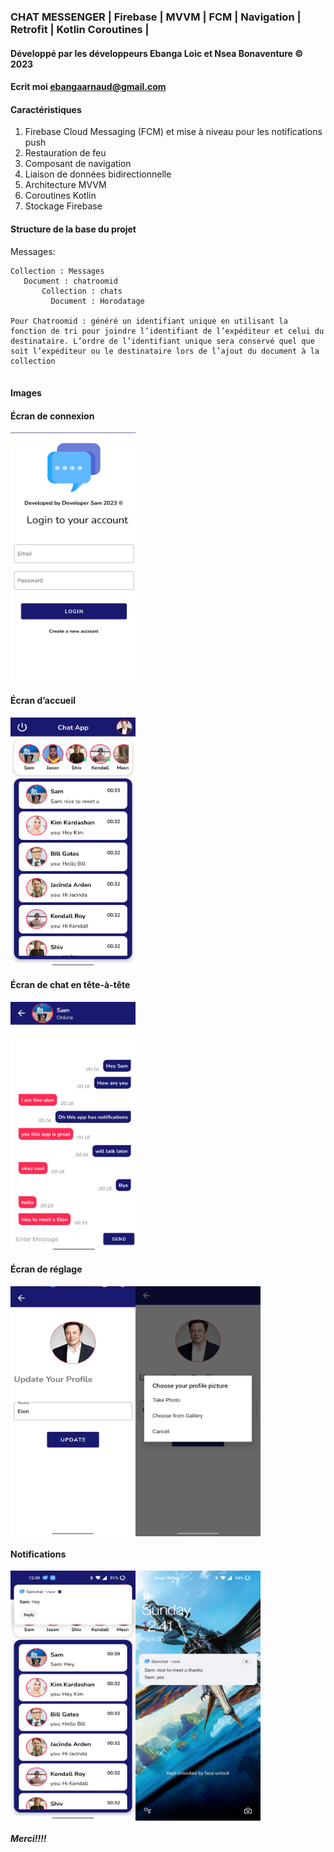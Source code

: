 ###    CHAT MESSENGER | Firebase | MVVM | FCM | Navigation | Retrofit | Kotlin Coroutines | 
####   Développé par les développeurs Ebanga Loic et Nsea Bonaventure © 2023
####   Ecrit moi ebangaarnaud@gmail.com


#### Caractéristiques 
1. Firebase Cloud Messaging (FCM) et mise à niveau pour les notifications push
2. Restauration de feu 
3. Composant de navigation 
4. Liaison de données bidirectionnelle
5. Architecture MVVM 
6. Coroutines Kotlin 
7. Stockage Firebase




#### Structure de la base du projet

Messages:
```
Collection : Messages 
   Document : chatroomid 
       Collection : chats
         Document : Horodatage
         
Pour Chatroomid : généré un identifiant unique en utilisant la fonction de tri pour joindre l’identifiant de l’expéditeur et celui du destinataire. L’ordre de l’identifiant unique sera conservé quel que soit l’expéditeur ou le destinataire lors de l’ajout du document à la collection
       
```




#### Images 

#### Écran de connexion 

<div style="display: flex; flex-direction: row;">
  <img src="images/1.jpg" style="width: 200px; height: 400px;">
</div>


#### Écran d’accueil

<div style="display: flex; flex-direction: row;">
  <img src="images/2.jpg" style="width: 200px; height: 400px;">
</div>


#### Écran de chat en tête-à-tête

<div style="display: flex; flex-direction: row;">
  <img src="images/3.jpg" style="width: 200px; height: 400px;">
</div>


#### Écran de réglage

<div style="display: flex; flex-direction: row;">
  <img src="images/6.jpg" style="width: 200px; height: 400px;">
  <img src="images/7.jpg" style="width: 200px; height: 400px;">

</div>


#### Notifications

<div style="display: flex; flex-direction: row;">
  <img src="images/4.jpg" style="width: 200px; height: 400px;">
  <img src="images/5.jpg" style="width: 200px; height: 400px;">
</div>



##### Merci!!!!
